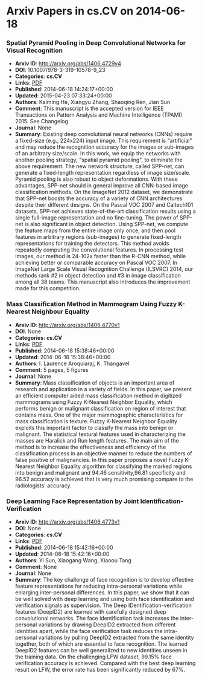 # Arxiv Papers in cs.CV on 2014-06-18
### Spatial Pyramid Pooling in Deep Convolutional Networks for Visual Recognition
- **Arxiv ID**: http://arxiv.org/abs/1406.4729v4
- **DOI**: 10.1007/978-3-319-10578-9_23
- **Categories**: **cs.CV**
- **Links**: [PDF](http://arxiv.org/pdf/1406.4729v4)
- **Published**: 2014-06-18 14:24:17+00:00
- **Updated**: 2015-04-23 07:33:24+00:00
- **Authors**: Kaiming He, Xiangyu Zhang, Shaoqing Ren, Jian Sun
- **Comment**: This manuscript is the accepted version for IEEE Transactions on
  Pattern Analysis and Machine Intelligence (TPAMI) 2015. See Changelog
- **Journal**: None
- **Summary**: Existing deep convolutional neural networks (CNNs) require a fixed-size (e.g., 224x224) input image. This requirement is "artificial" and may reduce the recognition accuracy for the images or sub-images of an arbitrary size/scale. In this work, we equip the networks with another pooling strategy, "spatial pyramid pooling", to eliminate the above requirement. The new network structure, called SPP-net, can generate a fixed-length representation regardless of image size/scale. Pyramid pooling is also robust to object deformations. With these advantages, SPP-net should in general improve all CNN-based image classification methods. On the ImageNet 2012 dataset, we demonstrate that SPP-net boosts the accuracy of a variety of CNN architectures despite their different designs. On the Pascal VOC 2007 and Caltech101 datasets, SPP-net achieves state-of-the-art classification results using a single full-image representation and no fine-tuning.   The power of SPP-net is also significant in object detection. Using SPP-net, we compute the feature maps from the entire image only once, and then pool features in arbitrary regions (sub-images) to generate fixed-length representations for training the detectors. This method avoids repeatedly computing the convolutional features. In processing test images, our method is 24-102x faster than the R-CNN method, while achieving better or comparable accuracy on Pascal VOC 2007.   In ImageNet Large Scale Visual Recognition Challenge (ILSVRC) 2014, our methods rank #2 in object detection and #3 in image classification among all 38 teams. This manuscript also introduces the improvement made for this competition.



### Mass Classification Method in Mammogram Using Fuzzy K-Nearest Neighbour Equality
- **Arxiv ID**: http://arxiv.org/abs/1406.4770v1
- **DOI**: None
- **Categories**: **cs.CV**
- **Links**: [PDF](http://arxiv.org/pdf/1406.4770v1)
- **Published**: 2014-06-18 15:38:46+00:00
- **Updated**: 2014-06-18 15:38:46+00:00
- **Authors**: I. Laurence Aroquiaraj, K. Thangavel
- **Comment**: 5 pages, 5 figures
- **Journal**: None
- **Summary**: Mass classification of objects is an important area of research and application in a variety of fields. In this paper, we present an efficient computer aided mass classification method in digitized mammograms using Fuzzy K-Nearest Neighbor Equality, which performs benign or malignant classification on region of interest that contains mass. One of the major mammographic characteristics for mass classification is texture. Fuzzy K-Nearest Neighbor Equality exploits this important factor to classify the mass into benign or malignant. The statistical textural features used in characterizing the masses are Haralick and Run length features. The main aim of the method is to increase the effectiveness and efficiency of the classification process in an objective manner to reduce the numbers of false positive of malignancies. In this paper proposes a novel Fuzzy K-Nearest Neighbor Equality algorithm for classifying the marked regions into benign and malignant and 94.46 sensitivity,96.81 specificity and 96.52 accuracy is achieved that is very much promising compare to the radiologists' accuracy.



### Deep Learning Face Representation by Joint Identification-Verification
- **Arxiv ID**: http://arxiv.org/abs/1406.4773v1
- **DOI**: None
- **Categories**: **cs.CV**
- **Links**: [PDF](http://arxiv.org/pdf/1406.4773v1)
- **Published**: 2014-06-18 15:42:16+00:00
- **Updated**: 2014-06-18 15:42:16+00:00
- **Authors**: Yi Sun, Xiaogang Wang, Xiaoou Tang
- **Comment**: None
- **Journal**: None
- **Summary**: The key challenge of face recognition is to develop effective feature representations for reducing intra-personal variations while enlarging inter-personal differences. In this paper, we show that it can be well solved with deep learning and using both face identification and verification signals as supervision. The Deep IDentification-verification features (DeepID2) are learned with carefully designed deep convolutional networks. The face identification task increases the inter-personal variations by drawing DeepID2 extracted from different identities apart, while the face verification task reduces the intra-personal variations by pulling DeepID2 extracted from the same identity together, both of which are essential to face recognition. The learned DeepID2 features can be well generalized to new identities unseen in the training data. On the challenging LFW dataset, 99.15% face verification accuracy is achieved. Compared with the best deep learning result on LFW, the error rate has been significantly reduced by 67%.



